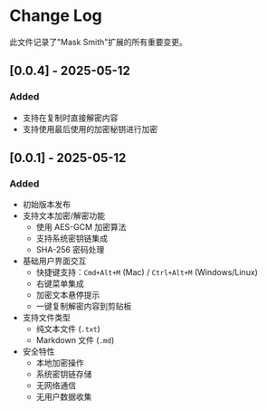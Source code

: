 # Change Log

此文件记录了"Mask Smith"扩展的所有重要变更。

## [0.0.4] - 2025-05-12

### Added
- 支持在复制时直接解密内容
- 支持使用最后使用的加密秘钥进行加密

## [0.0.1] - 2025-05-12

### Added
- 初始版本发布
- 支持文本加密/解密功能
  - 使用 AES-GCM 加密算法
  - 支持系统密钥链集成
  - SHA-256 密码处理
- 基础用户界面交互
  - 快捷键支持：`Cmd+Alt+M` (Mac) / `Ctrl+Alt+M` (Windows/Linux)
  - 右键菜单集成
  - 加密文本悬停提示
  - 一键复制解密内容到剪贴板
- 支持文件类型
  - 纯文本文件 (`.txt`)
  - Markdown 文件 (`.md`)
- 安全特性
  - 本地加密操作
  - 系统密钥链存储
  - 无网络通信
  - 无用户数据收集